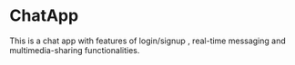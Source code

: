 # ChatApp
This is a chat app with features of login/signup , real-time messaging and multimedia-sharing functionalities.
